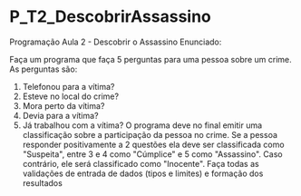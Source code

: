# P_T2_DescobrirAssassino
Programação Aula 2 - Descobrir o Assassino
Enunciado:

Faça um programa que faça 5 perguntas para uma pessoa sobre um crime. As perguntas são:
1) Telefonou para a vítima?
2) Esteve no local do crime?
3) Mora perto da vítima?
4) Devia para a vítima?
5) Já trabalhou com a vítima?
O programa deve no final emitir uma classificação sobre a participação da pessoa no crime. Se a pessoa 
responder positivamente a 2 questões ela deve ser classificada como "Suspeita", entre 3 e 4 como 
"Cúmplice" e 5 como "Assassino". Caso contrário, ele será classificado como "Inocente". Faça todas as 
validações de entrada de dados (tipos e limites) e formação dos resultados
